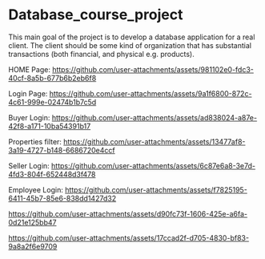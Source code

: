 # Database_course_project
This main goal of the project is to develop a database application for a real client. The client should be some  kind of organization that has substantial transactions (both financial, and physical e.g. products).


HOME Page: 
https://github.com/user-attachments/assets/981102e0-fdc3-40cf-8a5b-677b6b2eb6f8 

Login Page: 
https://github.com/user-attachments/assets/9a1f6800-872c-4c61-999e-02474b1b7c5d 

Buyer Login: 
https://github.com/user-attachments/assets/ad838024-a87e-42f8-a171-10ba54391b17 

Properties filter: 
https://github.com/user-attachments/assets/13477af8-3a19-4727-b148-6686720e4ccf 

Seller Login: 
https://github.com/user-attachments/assets/6c87e6a8-3e7d-4fd3-804f-652448d3f478 

Employee Login: 
https://github.com/user-attachments/assets/f7825195-6411-45b7-85e6-838dd1427d32 

https://github.com/user-attachments/assets/d90fc73f-1606-425e-a6fa-0d21e125bb47 

https://github.com/user-attachments/assets/17ccad2f-d705-4830-bf83-9a8a2f6e9709 


